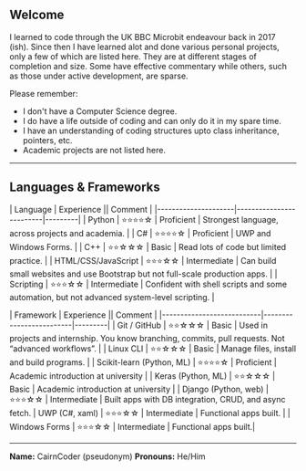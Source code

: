 ## Welcome

I learned to code through the UK BBC Microbit endeavour back in 2017 (ish). Since then I have learned alot and done various personal projects, only a few of which are listed here. They are at different stages of completion and size. Some have effective commentary while others, such as those under active development, are sparse.

Please remember:
- I don't have a Computer Science degree.
- I do have a life outside of coding and can only do it in my spare time.
- I have an understanding of coding structures upto class inheritance, pointers, etc.
- Academic projects are not listed here.

---

## Languages & Frameworks

| Language | Experience || Comment |
|---------------------|-------------------------|---------|
| Python              | ⭐⭐⭐⭐☆ | Proficient   | Strongest language, across projects and academia. |
| C#                  | ⭐⭐⭐⭐☆ | Proficient   | UWP and Windows Forms. |
| C++                 | ⭐⭐☆☆☆   | Basic        | Read lots of code but limited practice. |
| HTML/CSS/JavaScript | ⭐⭐⭐☆☆  | Intermediate | Can build small websites and use Bootstrap but not full-scale production apps. |
| Scripting           | ⭐⭐⭐☆☆  | Intermediate | Confident with shell scripts and some automation, but not advanced system-level scripting. |

| Framework | Experience || Comment |
|---------------------------|-------------------------|---------|
| Git / GitHub              | ⭐⭐☆☆☆  | Basic        | Used in projects and internship. You know branching, commits, pull requests. Not “advanced workflows”. |
| Linux CLI                 | ⭐⭐☆☆☆  | Basic        | Manage files, install and build programs. |
| Scikit-learn (Python, ML) | ⭐⭐⭐⭐☆ | Proficient  | Academic introduction at university |
| Keras (Python, ML)        | ⭐⭐☆☆☆  | Basic        | Academic introduction at university |
| Django (Python, web)      | ⭐⭐⭐☆☆ | Intermediate | Built apps with DB integration, CRUD, and async fetch.
| UWP (C#, xaml)            | ⭐⭐⭐☆☆ | Intermediate | Functional apps built. |
| Windows Forms             | ⭐⭐⭐☆☆ | Intermediate | Functional apps built.|

---

**Name:** CairnCoder (pseudonym)
**Pronouns:** He/Him
